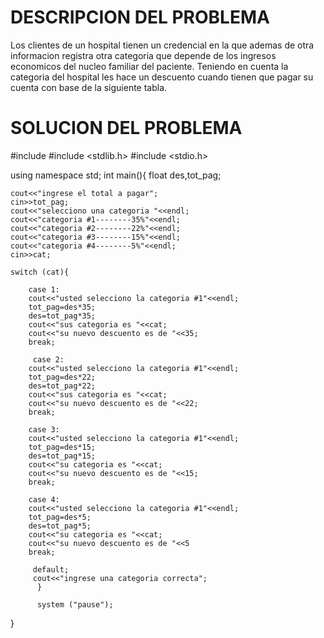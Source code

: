 # DESCRIPCION DEL PROBLEMA
Los clientes de un hospital tienen un credencial en la que ademas de otra informacion registra otra categoria que depende de los ingresos economicos del nucleo familiar del paciente. Teniendo en cuenta la categoria del hospital les hace un descuento cuando tienen que pagar su cuenta con base de la siguiente tabla.

# SOLUCION DEL PROBLEMA
#include <iostream>
#include <stdlib.h>
#include <stdio.h>

using namespace std;
int main(){ 
    float des,tot_pag;

    cout<<"ingrese el total a pagar";
    cin>>tot_pag;
    cout<<"selecciono una categoria "<<endl;
    cout<<"categoria #1--------35%"<<endl;
    cout<<"categoria #2--------22%"<<endl;
    cout<<"categoria #3--------15%"<<endl;
    cout<<"categoria #4--------5%"<<endl;
    cin>>cat;

    switch (cat){ 

        case 1:
        cout<<"usted selecciono la categoria #1"<<endl;
        tot_pag=des*35;
        des=tot_pag*35;
        cout<<"sus categoria es "<<cat;
        cout<<"su nuevo descuento es de "<<35;
        break;

         case 2:
        cout<<"usted selecciono la categoria #1"<<endl;
        tot_pag=des*22;
        des=tot_pag*22;
        cout<<"sus categoria es "<<cat;
        cout<<"su nuevo descuento es de "<<22;
        break;

        case 3:
        cout<<"usted selecciono la categoria #1"<<endl;
        tot_pag=des*15;
        des=tot_pag*15;
        cout<<"su categoria es "<<cat;
        cout<<"su nuevo descuento es de "<<15;
        break;

        case 4:
        cout<<"usted selecciono la categoria #1"<<endl;
        tot_pag=des*5;
        des=tot_pag*5;
        cout<<"su categoria es "<<cat;
        cout<<"su nuevo descuento es de "<<5
        break;

         default;
         cout<<"ingrese una categoria correcta";
          }

          system ("pause");
 }           





















